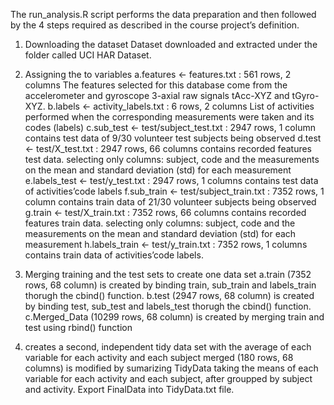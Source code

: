The run_analysis.R script performs the data preparation and then followed by the 4 steps required as described in the course project’s definition.

1. Downloading the dataset
Dataset downloaded and extracted under the folder called UCI HAR Dataset.

2. Assigning the to variables
a.features <- features.txt : 561 rows, 2 columns
  The features selected for this database come from the accelerometer and gyroscope 3-axial raw signals tAcc-XYZ and tGyro-XYZ.
b.labels <- activity_labels.txt : 6 rows, 2 columns
  List of activities performed when the corresponding measurements were taken and its codes (labels)
c.sub_test <- test/subject_test.txt : 2947 rows, 1 column
  contains test data of 9/30 volunteer test subjects being observed
d.test <- test/X_test.txt : 2947 rows, 66 columns
  contains recorded features test data. selecting only columns: subject, code and the measurements on the mean and standard deviation (std) for each measurement
e.labels_test <- test/y_test.txt : 2947 rows, 1 columns
  contains test data of activities’code labels
f.sub_train <- test/subject_train.txt : 7352 rows, 1 column
  contains train data of 21/30 volunteer subjects being observed
g.train <- test/X_train.txt : 7352 rows, 66 columns
  contains recorded features train data. selecting only columns: subject, code and the measurements on the mean and standard deviation (std) for each measurement
h.labels_train <- test/y_train.txt : 7352 rows, 1 columns
  contains train data of activities’code labels.

3. Merging training and the test sets to create one data set
a.train (7352 rows, 68 column) is created by binding train, sub_train and labels_train thorugh the cbind() function. 
b.test (2947 rows, 68 column) is created by binding test, sub_test and labels_test thorugh the cbind() function.
c.Merged_Data (10299 rows, 68 column) is created by merging train and test using rbind() function

4. creates a second, independent tidy data set with the average of each variable for each activity and each subject
  merged (180 rows, 68 columns) is modified by sumarizing TidyData taking the means of each variable for each activity and each subject, after groupped by subject and activity.
  Export FinalData into TidyData.txt file.
